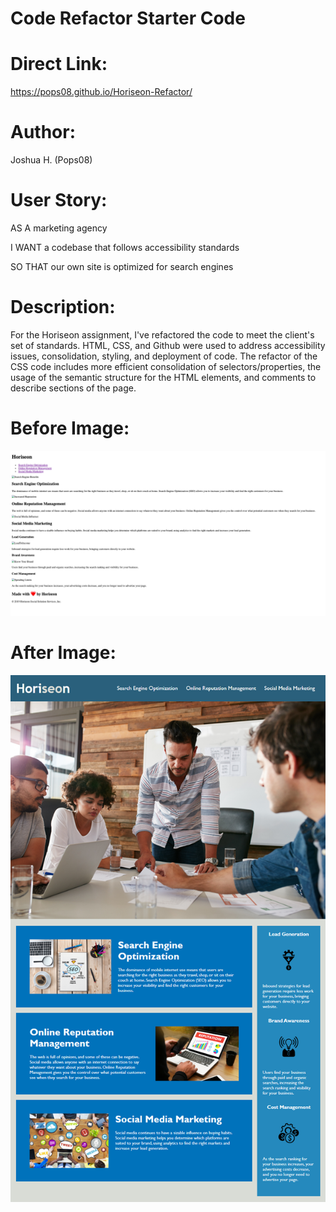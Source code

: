 # Code Refactor Starter Code

Direct Link:
======
https://pops08.github.io/Horiseon-Refactor/

Author:
======
Joshua H. (Pops08)


User Story:
======
AS A marketing agency

I WANT a codebase that follows accessibility standards

SO THAT our own site is optimized for search engines


Description:
======
For the Horiseon assignment, I've refactored the code to meet the client's set of standards. HTML, CSS, and Github were used to address accessibility issues, consolidation, styling, and deployment of code. The refactor of the CSS code includes more efficient consolidation of selectors/properties, the usage of the semantic structure for the HTML elements, and comments to describe sections of the page.


Before Image:
======

![Before Image](/assets/images/Before-Image.png)


After Image:
======

![After Image](/assets/images/Mockup.png)